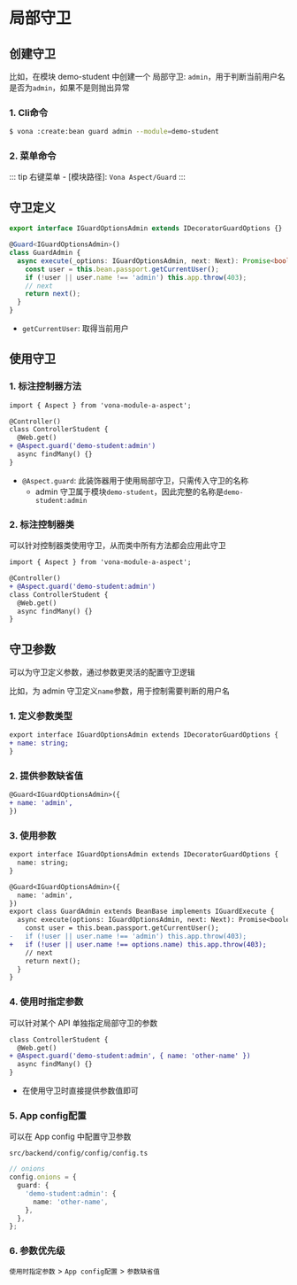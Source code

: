 # 局部守卫

## 创建守卫

比如，在模块 demo-student 中创建一个 局部守卫: `admin`，用于判断当前用户名是否为`admin`，如果不是则抛出异常

### 1. Cli命令

``` bash
$ vona :create:bean guard admin --module=demo-student
```

### 2. 菜单命令

::: tip
右键菜单 - [模块路径]: `Vona Aspect/Guard`
:::

## 守卫定义

``` typescript
export interface IGuardOptionsAdmin extends IDecoratorGuardOptions {}

@Guard<IGuardOptionsAdmin>()
class GuardAdmin {
  async execute(_options: IGuardOptionsAdmin, next: Next): Promise<boolean> {
    const user = this.bean.passport.getCurrentUser();
    if (!user || user.name !== 'admin') this.app.throw(403);
    // next
    return next();
  }
}
```

- `getCurrentUser`: 取得当前用户

## 使用守卫

### 1. 标注控制器方法

``` diff
import { Aspect } from 'vona-module-a-aspect';

@Controller()
class ControllerStudent {
  @Web.get()
+ @Aspect.guard('demo-student:admin')
  async findMany() {}
}
```

- `@Aspect.guard`: 此装饰器用于使用局部守卫，只需传入守卫的名称
  - admin 守卫属于模块`demo-student`，因此完整的名称是`demo-student:admin`

### 2. 标注控制器类

可以针对控制器类使用守卫，从而类中所有方法都会应用此守卫

``` diff
import { Aspect } from 'vona-module-a-aspect';

@Controller()
+ @Aspect.guard('demo-student:admin')
class ControllerStudent {
  @Web.get()
  async findMany() {}
}
```

## 守卫参数

可以为守卫定义参数，通过参数更灵活的配置守卫逻辑

比如，为 admin 守卫定义`name`参数，用于控制需要判断的用户名

### 1. 定义参数类型

``` diff
export interface IGuardOptionsAdmin extends IDecoratorGuardOptions {
+ name: string;
}
```

### 2. 提供参数缺省值

``` diff
@Guard<IGuardOptionsAdmin>({
+ name: 'admin',
})
```

### 3. 使用参数

``` diff
export interface IGuardOptionsAdmin extends IDecoratorGuardOptions {
  name: string;
}

@Guard<IGuardOptionsAdmin>({
  name: 'admin',
})
export class GuardAdmin extends BeanBase implements IGuardExecute {
  async execute(options: IGuardOptionsAdmin, next: Next): Promise<boolean> {
    const user = this.bean.passport.getCurrentUser();
-   if (!user || user.name !== 'admin') this.app.throw(403);
+   if (!user || user.name !== options.name) this.app.throw(403);
    // next
    return next();
  }
}
```

### 4. 使用时指定参数

可以针对某个 API 单独指定局部守卫的参数

``` diff
class ControllerStudent {
  @Web.get()
+ @Aspect.guard('demo-student:admin', { name: 'other-name' })
  async findMany() {}
}
```

- 在使用守卫时直接提供参数值即可

### 5. App config配置

可以在 App config 中配置守卫参数

`src/backend/config/config/config.ts`

``` typescript
// onions
config.onions = {
  guard: {
    'demo-student:admin': {
      name: 'other-name',
    },
  },
};
```

### 6. 参数优先级

`使用时指定参数` > `App config配置` > `参数缺省值`
